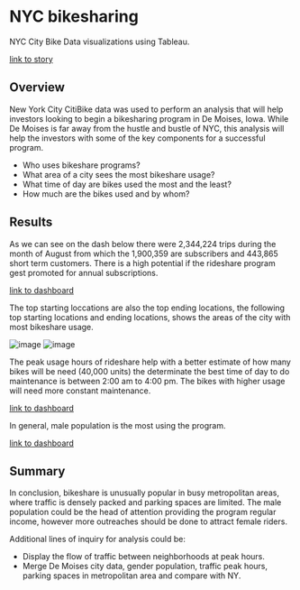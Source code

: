 # NYC bikesharing

NYC City Bike Data visualizations using Tableau.

[link to story](https://public.tableau.com/app/profile/hilda.vazqez/viz/NYCCityBikeStory_16616628468470/NYCCityBikeStory)

## Overview

New York City CitiBike data was used to perform an analysis that will help investors looking to begin a bikesharing program in De Moises, Iowa. 
While De Moises is far away from the hustle and bustle of NYC, this analysis will help the investors with some of the key components for a 
successful program.

-	Who uses bikeshare programs?
-	What area of a city sees the most bikeshare usage?
-	What time of day are bikes used the most and the least?
-	How much are the bikes used and by whom?

## Results

As we can see on the dash below there were 2,344,224 trips during the month of August from which the 1,900,359 are subscribers and 443,865 
short term customers.  There is a high potential if the rideshare program gest promoted for annual subscriptions.

[link to dashboard](https://public.tableau.com/app/profile/hilda.vazqez/viz/NumberofRidesDashboard_16616627795640/NumberofRidesDB)

The top starting loccations are also the top ending locations, the following top starting locations and ending locations, shows the areas of the city 
with most bikeshare usage.

![image](https://user-images.githubusercontent.com/105381777/187097631-e8975c6f-ce97-4fc8-b497-b86144fa7cb2.png)
![image](https://user-images.githubusercontent.com/105381777/187097640-8f52e699-039a-4ebd-a719-e1f85143ac07.png)

The peak usage hours of rideshare help with a better estimate of how many bikes will be need (40,000 units) the determinate the best time of day to do 
maintenance is between 2:00 am to 4:00 pm. The bikes with higher usage will need more constant maintenance.

[link to dashboard](https://public.tableau.com/app/profile/hilda.vazqez/viz/NYCityBikeUsageDashboard/NYCCityBikeUsage)

In general, male population is the most using the program.

[link to dashboard](https://public.tableau.com/app/profile/hilda.vazqez/viz/NYCityBikeRudebyGender/NYCCityBikebyGender)

## Summary

In conclusion, bikeshare is unusually popular in busy metropolitan areas, where traffic is densely packed and parking spaces are limited. 
The male population could be the head of attention providing the program regular income, however more outreaches should be done to 
attract female riders. 

Additional lines of inquiry for analysis could be:

- Display the flow of traffic between neighborhoods at peak hours.
- Merge De Moises city data, gender population, traffic peak hours, parking spaces in metropolitan area and compare with NY.




